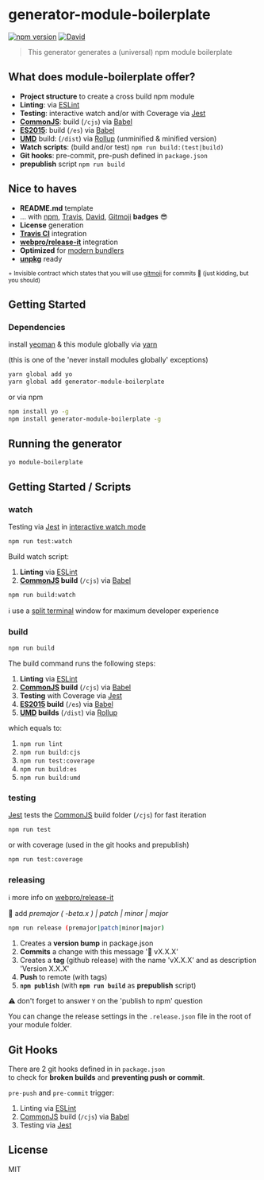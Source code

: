 # generator-module-boilerplate

[![npm version](https://badge.fury.io/js/generator-module-boilerplate.svg)](https://badge.fury.io/js/generator-module-boilerplate)
[![David](https://img.shields.io/david/duivvv/generator-module-boilerplate.svg?style=flat-square)](https://david-dm.org/duivvv/generator-module-boilerplate)

> This generator generates a (universal) npm module boilerplate

## What does module-boilerplate offer?

- **Project structure** to create a cross build npm module
- **Linting**: via [ESLint](http://eslint.org/)
- **Testing**: interactive watch and/or with Coverage via [Jest](https://facebook.github.io/jest/)
- **[CommonJS](http://webpack.github.io/docs/commonjs.html)**: build (`/cjs`)  via [Babel](https://babeljs.io/)
- **[ES2015](http://www.2ality.com/2014/09/es6-modules-final.html)**: build (`/es`) via [Babel](https://babeljs.io/)
- **[UMD](https://github.com/umdjs/umd)** build: (`/dist`) via [Rollup](http://rollupjs.org/) (unminified & minified version)
- **Watch scripts**: (build and/or test) `npm run build:(test|build)`
- **Git hooks**: pre-commit, pre-push defined in `package.json`
- **prepublish** script `npm run build`

## Nice to haves

- **README.md** template
- ... with [npm](https://www.npmjs.com/), [Travis](https://travis-ci.org/), [David](https://david-dm.org/), [Gitmoji](https://gitmoji.carloscuesta.me/) **badges** 😎
- **License** generation
- **[Travis CI](https://travis-ci.org/)** integration
- **[webpro/release-it](https://github.com/webpro/release-it)** integration
- **Optimized** for [modern bundlers](https://github.com/rollup/rollup/wiki/jsnext:main)
- **[unpkg](https://unpkg.com/)** ready


<small>+ Invisible contract which states that you will use [gitmoji](https://gitmoji.carloscuesta.me/) for commits 🤘 (just kidding, but you should)</small>

## Getting Started

### Dependencies

install [yeoman](http://yeoman.io) & this module globally via [yarn](https://github.com/yarnpkg/yarn) 

(this is one of the 'never install modules globally' exceptions)

```bash
yarn global add yo
yarn global add generator-module-boilerplate
```

or via npm

```bash
npm install yo -g
npm install generator-module-boilerplate -g
```

## Running the generator


```bash
yo module-boilerplate
```

## Getting Started / Scripts

### watch

Testing via [Jest](https://facebook.github.io/jest/) in [interactive watch mode](https://egghead.io/lessons/javascript-use-jest-s-interactive-watch-mode)

```bash
npm run test:watch
``` 

Build watch script:

1. **Linting** via [ESLint](http://eslint.org/)
2. **[CommonJS](http://webpack.github.io/docs/commonjs.html) build** (`/cjs`) via [Babel](https://babeljs.io/)

```bash
npm run build:watch

```

ℹ️ use a [split terminal](https://hyper.is/) window for maximum developer experience

### build

```bash
npm run build
```
The build command runs the following steps:

1. **Linting** via [ESLint](http://eslint.org/)
2. **[CommonJS](http://webpack.github.io/docs/commonjs.html) build** (`/cjs`)  via [Babel](https://babeljs.io/)
3. **Testing** with Coverage via [Jest](https://facebook.github.io/jest/)
4. **[ES2015](http://www.2ality.com/2014/09/es6-modules-final.html) build** (`/es`) via [Babel](https://babeljs.io/)
5. **[UMD](https://github.com/umdjs/umd) builds** (`/dist`) via [Rollup](http://rollupjs.org/)

which equals to:

1. `npm run lint`
2. `npm run build:cjs`
3. `npm run test:coverage`
4. `npm run build:es`
5. `npm run build:umd`


### testing

[Jest](https://facebook.github.io/jest/) tests the [CommonJS](http://webpack.github.io/docs/commonjs.html) build folder (`/cjs`) for fast iteration

```bash
npm run test
```

or with coverage (used in the git hooks and prepublish)

```bash
npm run test:coverage
```

### releasing 


ℹ️ more info on [webpro/release-it](https://github.com/webpro/release-it)

📝 add _premajor ( -beta.x ) | patch | minor | major_

```bash
npm run release (premajor|patch|minor|major)
``` 

1. Creates a **version bump** in package.json
2. **Commits** a change with this message '🚀 vX.X.X'
3. Creates a **tag** (github release) with the name 'vX.X.X' and as description 'Version X.X.X'
4. **Push** to remote (with tags)
5. **`npm publish`** (with **`npm run build`** as **prepublish** script) 

⚠️ don't forget to answer `Y` on the 'publish to npm' question


You can change the release settings in the `.release.json` file in the root of your module folder.

## Git Hooks

There are 2 git hooks defined in in `package.json` 
<br/>to check for **broken builds** and **preventing push or commit**.

`pre-push` and `pre-commit` trigger:

1. Linting via [ESLint](http://eslint.org/)
2. [CommonJS](http://webpack.github.io/docs/commonjs.html) build (`/cjs`)  via [Babel](https://babeljs.io/)
3. Testing via [Jest](https://facebook.github.io/jest/)


## License

MIT


